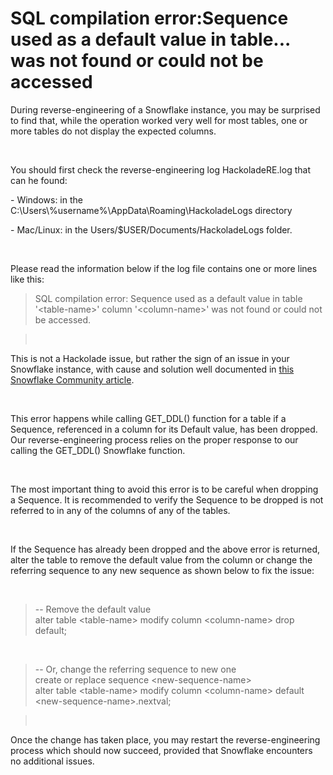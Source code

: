 # SQL compilation error:Sequence used as a default value in table... was not found or could not be accessed

During reverse-engineering of a Snowflake instance, you may be surprised to find that, while the operation worked very well for most tables, one or more tables do not display the expected columns.

&nbsp;

You should first check the reverse-engineering log HackoladeRE.log that can he found:

\- Windows: in the C:\\Users\\%username%\\AppData\\Roaming\\HackoladeLogs directory

\- Mac/Linux: in the Users/$USER/Documents/HackoladeLogs folder.

&nbsp;

Please read the information below if the log file contains one or more lines like this:

> SQL compilation error: Sequence used as a default value in table '\<table-name\>' column '\<column-name\>' was not found or could not be accessed.

> &nbsp;

This is not a Hackolade issue, but rather the sign of an issue in your Snowflake instance, with cause and solution well documented in [this Snowflake Community article](<https://community.snowflake.com/s/article/ERROR-SQL-compilation-error-Sequence-used-as-a-default-value-in-table-table-name-column-column-name-was-not-found-or-could-not-be-accessed> "target=\"\_blank\"").

&nbsp;

This error happens while calling GET\_DDL() function for a table if a Sequence, referenced in a column for its Default value, has been dropped. Our reverse-engineering process relies on the proper response to our calling the GET\_DDL() Snowflake function.

&nbsp;

The most important thing to avoid this error is to be careful when dropping a Sequence. It is recommended to verify the Sequence to be dropped is not referred to in any of the columns of any of the tables.

&nbsp;

If the Sequence has already been dropped and the above error is returned, alter the table to remove the default value from the column or change the referring sequence to any new sequence as shown below to fix the issue:

&nbsp;

> \-- Remove the default value\
alter table \<table-name\> modify column \<column-name\> drop default;

&nbsp;

> \-- Or, change the referring sequence to new one\
create or replace sequence \<new-sequence-name\>\
alter table \<table-name\> modify column \<column-name\> default \<new-sequence-name\>.nextval;

> &nbsp;

Once the change has taken place, you may restart the reverse-engineering process which should now succeed, provided that Snowflake encounters no additional issues. &nbsp;

